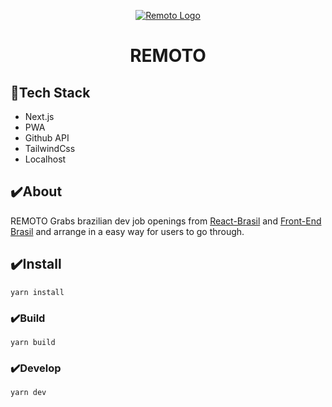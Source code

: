 <p align="center">
    <a align="center" href="https://remoto.vercel.app/" target="__blank">
        <img src="https://user-images.githubusercontent.com/13293669/130333820-54903c08-9b57-469e-bd10-8756f7540205.png" alt="Remoto Logo">
    </a>
</p>
<h1 align="center">REMOTO</h1>

## 🚀Tech Stack

- Next.js
- PWA
- Github API
- TailwindCss
- Localhost

## ✔️About

REMOTO Grabs brazilian dev job openings from [React-Brasil]("https://github.com/react-brasil/vagas") and [Front-End Brasil]("https://github.com/frontendbr/vagas") and arrange in a easy way for users to go through.

## ✔️Install

```
yarn install
```

### ✔️Build

```
yarn build
```

### ✔️Develop

```
yarn dev
```

<!--
-todo
Favs number (20 favs)
jobs number (20 jobs found)
increase number of api results
  -->
